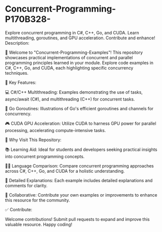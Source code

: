 # Concurrent-Programming-P170B328-
Explore concurrent programming in C#, C++, Go, and CUDA. Learn multithreading, goroutines, and GPU acceleration. Contribute and enhance!
Description:

👋 Welcome to "Concurrent-Programming-Examples"! This repository showcases practical implementations of concurrent and parallel programming principles learned in your module. Explore code examples in C#, C++, Go, and CUDA, each highlighting specific concurrency techniques.

🚀 Key Features:

💻 C#/C++ Multithreading: Examples demonstrating the use of tasks, async/await (C#), and multithreading (C++) for concurrent tasks.

🔄 Go Goroutines: Illustrations of Go's efficient goroutines and channels for concurrency.

🎮 CUDA GPU Acceleration: Utilize CUDA to harness GPU power for parallel processing, accelerating compute-intensive tasks.

🤔 Why Visit This Repository:

📚 Learning Aid: Ideal for students and developers seeking practical insights into concurrent programming concepts.

🔄🔁 Language Comparison: Compare concurrent programming approaches across C#, C++, Go, and CUDA for a holistic understanding.

📖 Detailed Explanations: Each example includes detailed explanations and comments for clarity.

🤝 Collaborative: Contribute your own examples or improvements to enhance this resource for the community.

✅ Contribute:

Welcome contributions! Submit pull requests to expand and improve this valuable resource. Happy coding!
